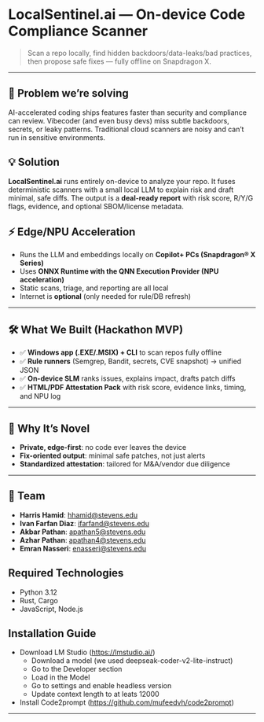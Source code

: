 # LocalSentinel.ai — On-device Code Compliance Scanner

> Scan a repo locally, find hidden backdoors/data-leaks/bad practices, then propose safe fixes — fully offline on Snapdragon X.

---

## 🚨 Problem we’re solving
AI-accelerated coding ships features faster than security and compliance can review. Vibecoder (and even busy devs) miss subtle backdoors, secrets, or leaky patterns. Traditional cloud scanners are noisy and can’t run in sensitive environments.

## 💡 Solution
**LocalSentinel.ai** runs entirely on-device to analyze your repo. It fuses deterministic scanners with a small local LLM to explain risk and draft minimal, safe diffs. The output is a **deal-ready report** with risk score, R/Y/G flags, evidence, and optional SBOM/license metadata.

## ⚡️ Edge/NPU Acceleration
- Runs the LLM and embeddings locally on **Copilot+ PCs (Snapdragon® X Series)**
- Uses **ONNX Runtime with the QNN Execution Provider (NPU acceleration)**
- Static scans, triage, and reporting are all local
- Internet is **optional** (only needed for rule/DB refresh)

---

## 🛠️ What We Built (Hackathon MVP)
- ✅ **Windows app (.EXE/.MSIX) + CLI** to scan repos fully offline
- ✅ **Rule runners** (Semgrep, Bandit, secrets, CVE snapshot) → unified JSON
- ✅ **On-device SLM** ranks issues, explains impact, drafts patch diffs
- ✅ **HTML/PDF Attestation Pack** with risk score, evidence links, timing, and NPU log

---

## 🔑 Why It’s Novel
- **Private, edge-first**: no code ever leaves the device  
- **Fix-oriented output**: minimal safe patches, not just alerts  
- **Standardized attestation**: tailored for M&A/vendor due diligence

---

## 👤 Team
- **Harris Hamid**: hhamid@stevens.edu  
- **Ivan Farfan Diaz**: ifarfand@stevens.edu  
- **Akbar Pathan**: apathan5@stevens.edu
- **Azhar Pathan**: apathan4@stevens.edu  
- **Emran Nasseri**: enasseri@stevens.edu

## Required Technologies
- Python 3.12
- Rust, Cargo
- JavaScript, Node.js

## Installation Guide
- Download LM Studio (https://lmstudio.ai/)
  - Download a model (we used deepseak-coder-v2-lite-instruct)
  - Go to the Developer section
  - Load in the Model
  - Go to settings and enable headless version
  - Update context length to at leats 12000
- Install Code2prompt (https://github.com/mufeedvh/code2prompt)
  
---
